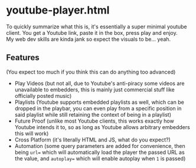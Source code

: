 # youtube-player.html

To quickly summarize what this is, it's essentially a super minimal youtube client. You get a Youtube link, paste it in the box, press play and enjoy.
\
My web dev skills are kinda jank so expect the visuals to be... yeah.

## Features

(You expect too much if you think this can do anything too advanced)
- Play Videos (but not all, due to Youtube's anti-piracy some videos are unavailable to embedders, this is mainly just commercial stuff like officially posted music)
- Playlists (Youtube supports embedded playlists as well, which can be dropped in the playbar, you can even play from a specific position in said playlist while still retaining the context of being in a playlist)
- Future Proof (unlike most Youtube clients, this works exactly how Youtube intends it to, so as long as Youtube allows arbitrary embedders this will work)
- Cross Platform (it's literally HTML and JS, what do you expect?)
- Automation (some query parameters are added  for convenience, then being `url=` which will automatically load the player the passed URL as the value, and `autoplay=` which will enable autoplay when `1` is passed)
